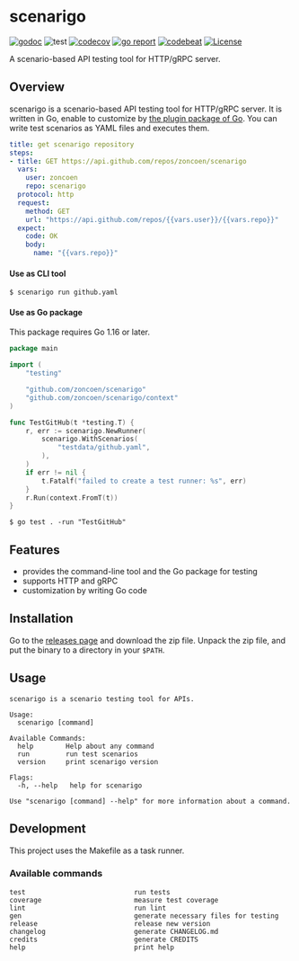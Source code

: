 # scenarigo

[![godoc](https://godoc.org/github.com/zoncoen/scenarigo?status.svg)](https://pkg.go.dev/github.com/zoncoen/scenarigo)
![test](https://github.com/zoncoen/scenarigo/workflows/test/badge.svg?branch=master)
[![codecov](https://codecov.io/gh/zoncoen/scenarigo/branch/master/graph/badge.svg)](https://codecov.io/gh/zoncoen/scenarigo)
[![go report](https://goreportcard.com/badge/zoncoen/scenarigo)](https://goreportcard.com/report/github.com/zoncoen/scenarigo)
[![codebeat](https://codebeat.co/badges/93ee2453-1a25-4db6-b98e-c430c994b4b8)](https://codebeat.co/projects/github-com-zoncoen-scenarigo-master)
[![License](https://img.shields.io/badge/License-Apache%202.0-blue.svg)](https://opensource.org/licenses/Apache-2.0)

A scenario-based API testing tool for HTTP/gRPC server.

## Overview

scenarigo is a scenario-based API testing tool for HTTP/gRPC server.
It is written in Go, enable to customize by [the plugin package of Go](https://golang.org/pkg/plugin/).
You can write test scenarios as YAML files and executes them.

```yaml github.yaml
title: get scenarigo repository
steps:
- title: GET https://api.github.com/repos/zoncoen/scenarigo
  vars:
    user: zoncoen
    repo: scenarigo
  protocol: http
  request:
    method: GET
    url: "https://api.github.com/repos/{{vars.user}}/{{vars.repo}}"
  expect:
    code: OK
    body:
      name: "{{vars.repo}}"
```

#### Use as CLI tool

```shell
$ scenarigo run github.yaml
```

#### Use as Go package

This package requires Go 1.16 or later.

```go main_test.go
package main

import (
	"testing"

	"github.com/zoncoen/scenarigo"
	"github.com/zoncoen/scenarigo/context"
)

func TestGitHub(t *testing.T) {
	r, err := scenarigo.NewRunner(
		scenarigo.WithScenarios(
			"testdata/github.yaml",
		),
	)
	if err != nil {
		t.Fatalf("failed to create a test runner: %s", err)
	}
	r.Run(context.FromT(t))
}
```

```shell
$ go test . -run "TestGitHub"
```

## Features

* provides the command-line tool and the Go package for testing
* supports HTTP and gRPC
* customization by writing Go code

## Installation

Go to the [releases page](https://github.com/zoncoen/scenarigo/releases) and download the zip file. Unpack the zip file, and put the binary to a directory in your `$PATH`.

## Usage

```
scenarigo is a scenario testing tool for APIs.

Usage:
  scenarigo [command]

Available Commands:
  help        Help about any command
  run         run test scenarios
  version     print scenarigo version

Flags:
  -h, --help   help for scenarigo

Use "scenarigo [command] --help" for more information about a command.
```

## Development

This project uses the Makefile as a task runner.

### Available commands

```
test                           run tests
coverage                       measure test coverage
lint                           run lint
gen                            generate necessary files for testing
release                        release new version
changelog                      generate CHANGELOG.md
credits                        generate CREDITS
help                           print help
```
